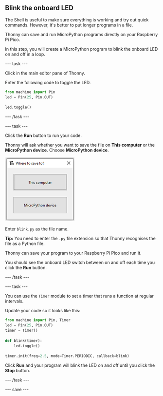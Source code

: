 ## Blink the onboard LED

The Shell is useful to make sure everything is working and try out quick commands. However, it's better to put longer programs in a file. 

Thonny can save and run MicroPython programs directly on your Raspberry Pi Pico.

In this step, you will create a MicroPython program to blink the onboard LED on and off in a loop. 

--- task ---

Click in the main editor pane of Thonny. 

Enter the following code to toggle the LED. 

``` python
from machine import Pin
led = Pin(25, Pin.OUT)

led.toggle()
```

--- /task ---

--- task ---

Click the **Run** button to run your code. 

Thonny will ask whether you want to save the file on **This computer** or the **MicroPython device**. Choose **MicroPython device**.

![Option to save the file on **This computer** or the **MicroPython device**](images/save-on-device.png)

Enter `blink.py` as the file name. 

**Tip:** You need to enter the `.py` file extension so that Thonny recognises the file as a Python file. 

Thonny can save your program to your Raspberry Pi Pico and run it. 

You should see the onboard LED switch between on and off each time you click the **Run** button.

--- /task ---

--- task ---

You can use the `Timer` module to set a timer that runs a function at regular intervals. 

Update your code so it looks like this:

``` python
from machine import Pin, Timer
led = Pin(25, Pin.OUT)
timer = Timer()

def blink(timer):
    led.toggle()

timer.init(freq=2.5, mode=Timer.PERIODIC, callback=blink)
```

Click **Run** and your program will blink the LED on and off until you click the **Stop** button. 

--- /task ---

--- save ---
